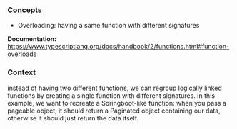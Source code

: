 ### Concepts ### 
* Overloading: having a same function  with different signatures

**Documentation:** https://www.typescriptlang.org/docs/handbook/2/functions.html#function-overloads

### Context ###
instead of having two different functions, we can regroup logically linked functions by creating a single function with different signatures. In this example, we want to recreate a Springboot-like function: when you pass a pageable object, it should return a Paginated object containing our data, otherwise it should just return the data itself.